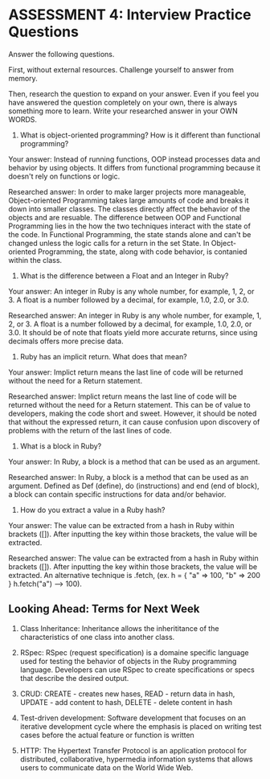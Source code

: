 # ASSESSMENT 4: Interview Practice Questions

Answer the following questions.

First, without external resources. Challenge yourself to answer from memory.

Then, research the question to expand on your answer. Even if you feel you have answered the question completely on your own, there is always something more to learn. Write your researched answer in your OWN WORDS.

1. What is object-oriented programming? How is it different than functional programming?

Your answer:
Instead of running functions, OOP instead processes data and behavior by using objects.  It differs from functional programming because it doesn't rely on functions or logic.

Researched answer:
In order to make larger projects more manageable, Object-oriented Programming takes large amounts of code and breaks it down into smaller classes.  The classes directly affect the behavior of the objects and are resuable.  The difference between OOP and Functional Programming lies in the how the two techniques interact with the state of the code.  In Functional Programming, the state stands alone and can't be changed unless the logic calls for a return in the set State.  In Object-oriented Programming, the state, along with code behavior, is contanied within the class.

1. What is the difference between a Float and an Integer in Ruby?

Your answer:
An integer in Ruby is any whole number, for example, 1, 2, or 3.  A float is a number followed by a decimal, for example, 1.0, 2.0, or 3.0.

Researched answer:
An integer in Ruby is any whole number, for example, 1, 2, or 3.  A float is a number followed by a decimal, for example, 1.0, 2.0, or 3.0.  It should be of note that floats yield more accurate returns, since using decimals offers more precise data.

1. Ruby has an implicit return. What does that mean?

Your answer:
Implict return means the last line of code will be returned without the need for a Return statement.

Researched answer:
Implict return means the last line of code will be returned without the need for a Return statement.  This can be of value to developers, making the code short and sweet.  However, it should be noted that without the expressed return, it can cause confusion upon discovery of problems with the return of the last lines of code.

1. What is a block in Ruby?

Your answer:
In Ruby, a block is a method that can be used as an argument.

Researched answer:
In Ruby, a block is a method that can be used as an argument. Defined as Def (define), do (instructions) and end (end of block), a block can contain specific instructions for data and/or behavior. 

1. How do you extract a value in a Ruby hash?

Your answer:
The value can be extracted from a hash in Ruby within brackets ([]).  After inputting the key within those brackets, the value will be extracted.

Researched answer:
The value can be extracted from a hash in Ruby within brackets ([]).  After inputting the key within those brackets, the value will be extracted. An alternative technique is .fetch, (ex. h = { "a" => 100, "b" => 200 }
h.fetch("a") --> 100). 

## Looking Ahead: Terms for Next Week

1. Class Inheritance:
Inheritance allows the inherititance of the characteristics of one class into another class.

2. RSpec:
RSpec (request specification) is a domaine specific language used for testing the behavior of objects in the Ruby programming language. Developers can use RSpec to create specifications or specs that describe the desired output.

3. CRUD:
CREATE - creates new hases, READ - return data in hash, UPDATE - add content to hash, DELETE - delete content in hash

4. Test-driven development:
Software development that focuses on an iterative development cycle where the emphasis is placed on writing test cases before the actual feature or function is written

5. HTTP:
The Hypertext Transfer Protocol is an application protocol for distributed, collaborative, hypermedia information systems that allows users to communicate data on the World Wide Web.